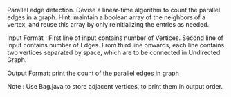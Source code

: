 Parallel edge detection. Devise a linear-time algorithm to count the parallel edges in a graph.
Hint: maintain a boolean array of the neighbors of a vertex, and reuse this array by only reinitializing the entries as needed. 

Input Format :
First line of input contains number of Vertices.
Second line of input contains number of Edges.
From third line onwards, each line contains two vertices separated by space, which are to be connected in Undirected Graph.

Output Format:
print the count of the parallel edges in graph

Note : Use Bag.java to store adjacent vertices, to print them in output order.